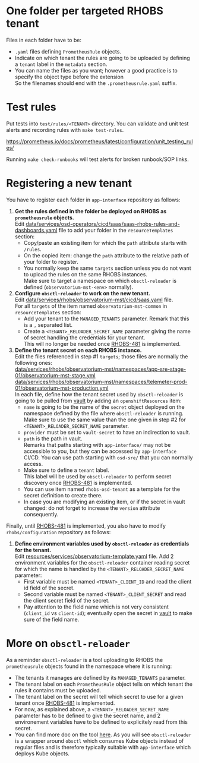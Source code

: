 # One folder per targeted RHOBS tenant

Files in each folder have to be:
- `.yaml` files defining `PrometheusRule` objects.
- Indicate on which tenant the rules are going to be uploaded by defining a `tenant` label in the `metadata` section.
- You can name the files as you want; however a good practice is to specify the object type before the extension  
  So the filenames should end with the `.prometheusrule.yaml` suffix.

# Test rules

Put tests into `test/rules/<TENANT>` directory.
You can validate and unit test alerts and recording rules with 
`make test-rules`. 

https://prometheus.io/docs/prometheus/latest/configuration/unit_testing_rules/

Running `make check-runbooks` will test alerts for broken runbook/SOP links.

# Registering a new tenant

You have to register each folder in `app-interface` repository as follows:
1. **Get the rules defined in the folder be deployed on RHOBS as `prometheusrule` objects.**  
   Edit [data/services/osd-operators/cicd/saas/saas-rhobs-rules-and-dashboards.yaml](https://gitlab.cee.redhat.com/service/app-interface/-/blob/master/data/services/osd-operators/cicd/saas/saas-rhobs-rules-and-dashboards.yaml) file to add your folder in the `resourceTemplates` section:
   - Copy/paste an existing item for which the `path` attribute starts with `/rules`.
   - On the copied item: change the `path` attribute to the relative path of your folder to register.
   - You normally keep the same `targets` section unless you do not want to upload the rules on the same RHOBS instances.  
     Make sure to target a namespace on which `obsctl-reloader` is defined (`observatorium-mst-<env>` normally).
2. **Configure `obsctl-reloader` to work on the new tenant.**  
   Edit [data/services/rhobs/observatorium-mst/cicd/saas.yaml](https://gitlab.cee.redhat.com/service/app-interface/-/blob/master/data/services/rhobs/observatorium-mst/cicd/saas.yaml) file.  
   For all `targets` of the item named `observatorium-mst-common` in `resourceTemplates` section:
   - Add your tenant to the `MANAGED_TENANTS` parameter. Remark that this is a `,` separated list.
   - Create a `<TENANT>_RELOADER_SECRET_NAME` parameter giving the name of secret handling the credentials for your tenant.  
     This will no longer be needed once [RHOBS-481](https://issues.redhat.com/browse/RHOBS-481) is implemented.
3. **Define the tenant secret on each RHOBS instance.**  
   Edit the files referenced in step #1 `targets`; those files are normally the following ones:  
   [data/services/rhobs/observatorium-mst/namespaces/app-sre-stage-01/observatorium-mst-stage.yml](https://gitlab.cee.redhat.com/service/app-interface/-/blob/master/data/services/rhobs/observatorium-mst/namespaces/app-sre-stage-01/observatorium-mst-stage.yml)  
   [data/services/rhobs/observatorium-mst/namespaces/telemeter-prod-01/observatorium-mst-production.yml](https://gitlab.cee.redhat.com/service/app-interface/-/blob/master/data/services/rhobs/observatorium-mst/namespaces/telemeter-prod-01/observatorium-mst-production.yml)  
   In each file, define how the tenant secret used by `obsctl-reloader` is going to be pulled from [vault](https://vault.devshift.net/ui/vault/secrets) by adding an `openshiftResources` item:
   - `name` is going to be the name of the `secret` object deployed on the namespace defined by the file where `obsctl-reloader` is running.  
     Make sure to use the same value than the one given in step #2 for `<TENANT>_RELOADER_SECRET_NAME` parameter.
   - `provider` must be set to `vault-secret` to have an indirection to vault.
   - `path` is the path in vault.  
     Remarks that paths starting with `app-interface/` may not be accessible to you, but they can be accessed by `app-interface` CI/CD. You can use path starting with `osd-sre/` that you can normally access.
   - Make sure to define a `tenant` label.   
     This label will be used by `obsctl-reloader` to perform secret discovery once [RHOBS-481](https://issues.redhat.com/browse/RHOBS-481) is implemented.
   - You can use item named `rhobs-osd-tenant` as a template for the secret definition to create there.
   - In case you are modifying an existing item, or if the secret in vault changed: do not forget to increase the `version` attribute consequently.  

Finally, until [RHOBS-481](https://issues.redhat.com/browse/RHOBS-481) is implemented, you also have to modify `rhobs/configuration` repository as follows:
1. **Define environment variables used by `obsctl-reloader` as credentials for the tenant.**  
   Edit [resources/services/observatorium-template.yaml](https://github.com/rhobs/configuration/blob/main/resources/services/observatorium-template.yaml) file.
   Add 2 environment variables for the `obsctl-reloader` container reading secret for which the name is handled by the `<TENANT>_RELOADER_SECRET_NAME` parameter:
   - First variable must be named `<TENANT>_CLIENT_ID` and read the client id field of the secret.
   - Second variable must be named `<TENANT>_CLIENT_SECRET` and read the client secret field of the secret.
   - Pay attention to the field name which is not very consistent (`client_id` vs `client-id`); eventually open the secret in [vault](https://vault.devshift.net/ui/vault/secrets) to make sure of the field name.

# More on `obsctl-reloader`

As a reminder `obsctl-reloader` is a tool uploading to RHOBS the `prometheusrule` objects found in the namespace where it is running:
- The tenants it manages are defined by its `MANAGED_TENANTS` parameter.
- The tenant label on each `PrometheusRule` object tells on which tenant the rules it contains must be uploaded.
- The tenant label on the secret will tell which secret to use for a given tenant once [RHOBS-481](https://issues.redhat.com/browse/RHOBS-481) is implemented.
- For now, as explained above, a `<TENANT>_RELOADER_SECRET_NAME` parameter has to be defined to give the secret name, and 2 environement variables have to be defined to explicitely read from this secret.
- You can find more doc on the tool [here](https://github.com/rhobs/obsctl-reloader). As you will see `obsctl-reloader` is a wrapper around `obsctl` which consumes Kube objects instead of regular files and is therefore typically suitable with `app-interface` which deploys Kube objects.